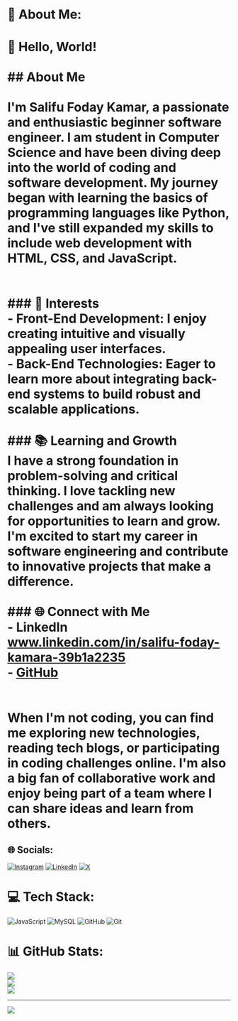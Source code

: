 # 💫 About Me:
# 👋 Hello, World!<br><br>## About Me<br><br>I'm Salifu Foday Kamar, a passionate and enthusiastic beginner software engineer. I am student in Computer Science and have been diving deep into the world of coding and software development. My journey began with learning the basics of programming languages like Python, and I've still expanded my skills to include web development with HTML, CSS, and JavaScript.<br><br><br>### 🔭 Interests<br>- **Front-End Development**: I enjoy creating intuitive and visually appealing user interfaces.<br>- **Back-End Technologies**: Eager to learn more about integrating back-end systems to build robust and scalable applications.<br><br>### 📚 Learning and Growth<br>I have a strong foundation in problem-solving and critical thinking. I love tackling new challenges and am always looking for opportunities to learn and grow. I'm excited to start my career in software engineering and contribute to innovative projects that make a difference.<br><br>### 🌐 Connect with Me<br>- LinkedIn www.linkedin.com/in/salifu-foday-kamara-39b1a2235<br>- [GitHub](https://github.com/Skia-001)<br><br><br>When I'm not coding, you can find me exploring new technologies, reading tech blogs, or participating in coding challenges online. I'm also a big fan of collaborative work and enjoy being part of a team where I can share ideas and learn from others.


## 🌐 Socials:
[![Instagram](https://img.shields.io/badge/Instagram-%23E4405F.svg?logo=Instagram&logoColor=white)](https://instagram.com/https://www.instagram.com/salifufkamara2) [![LinkedIn](https://img.shields.io/badge/LinkedIn-%230077B5.svg?logo=linkedin&logoColor=white)](https://linkedin.com/in/www.linkedin.com/in/salifu-foday-kamara-39b1a2235) [![X](https://img.shields.io/badge/X-black.svg?logo=X&logoColor=white)](https://x.com/https://x.com/SalifuFKamara2) 

# 💻 Tech Stack:
![JavaScript](https://img.shields.io/badge/javascript-%23323330.svg?style=for-the-badge&logo=javascript&logoColor=%23F7DF1E) ![MySQL](https://img.shields.io/badge/mysql-4479A1.svg?style=for-the-badge&logo=mysql&logoColor=white) ![GitHub](https://img.shields.io/badge/github-%23121011.svg?style=for-the-badge&logo=github&logoColor=white) ![Git](https://img.shields.io/badge/git-%23F05033.svg?style=for-the-badge&logo=git&logoColor=white)
# 📊 GitHub Stats:
![](https://github-readme-stats.vercel.app/api?username=Skia-001&theme=dark&hide_border=false&include_all_commits=false&count_private=false)<br/>
![](https://github-readme-streak-stats.herokuapp.com/?user=Skia-001&theme=dark&hide_border=false)<br/>
![](https://github-readme-stats.vercel.app/api/top-langs/?username=Skia-001&theme=dark&hide_border=false&include_all_commits=false&count_private=false&layout=compact)

---
[![](https://visitcount.itsvg.in/api?id=Skia-001&icon=0&color=0)](https://visitcount.itsvg.in)

<!-- Proudly created with GPRM ( https://gprm.itsvg.in ) -->
<!---
Skia-001/Skia-001 is a ✨ special ✨ repository because its `README.md` (this file) appears on your GitHub profile.
You can click the Preview link to take a look at your changes.
--->
